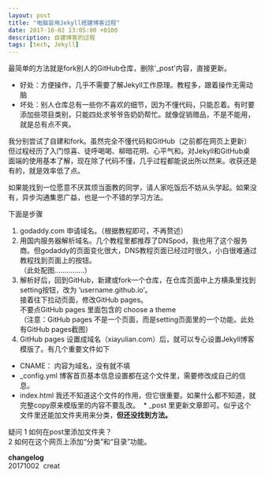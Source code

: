 ```yaml
---
layout: post
title: "电脑盲用Jekyll搭建博客过程"
date: 2017-10-02 13:05:00 +0100
description: 自建博客的过程
tags: [tech, Jekyll]
---
```

最简单的方法就是fork别人的GitHub仓库，删除'_post'内容，直接更新。
- 好处：方便操作，几乎不需要了解Jekyll工作原理。教程多，跟着操作无需动脑
- 坏处：别人仓库总有一些你不喜欢的细节，因为不懂代码，只能忍着。有时要添加些项目类别，只能四处求爷爷告奶奶帮忙。就像促销赠品，不是不能用，就是总有点不爽。

我分别尝试了自建和fork。虽然完全不懂代码和GitHub（之前都在网页上更新）但过程经历了入门惊喜、徒呼喝喝、柳暗花明、心平气和。对Jekyll和GitHub桌面端的使用基本了解，现在除了代码不懂，几乎过程都能说出所以然来。收获还是有的，就是效率低了点。

如果能找到一位愿意不厌其烦当面教的同学，请人家吃饭后不妨从头学起。如果没有，异步沟通集思广益，也是一个不错的学习方法。

下面是步骤
1. godaddy.com 申请域名。（根据教程即可，不再赘述）
2. 用国内服务器解析域名。几个教程里都推荐了DNSpod，我也用了这个服务商。但godaddy的页面变化很大，DNS教程页面已经过时很久，小白很难通过教程找到页面上的按钮。   
（此处配图……………）
3. 解析好后，回到GitHub，新建或fork一个仓库，在仓库页面中上方横条里找到setting按钮，改为 ‘username.github.io’。  
  接着往下拉动页面，修改GitHub pages。   
  不要点GitHub pages 里面包含的 choose a theme       
（注意：GitHub pages 不是一个页面，而是setting页面里的一个功能。此处有GitHub pages截图）
4. GitHub pages 设置成域名（xiayulian.com）后，就可以专心设置Jekyll博客模版了。有几个重要文件如下

  * CNAME：       内容为域名，没有就不填
  * _config.yml  博客首页基本信息设置都在这个文件里，需要修改成自己的信息。
  * index.html   我还不知道这个文件的作用，但它很重要。如果什么都不知道，就完整copy原来模版里的内容不要乱改。
  * _post 里更新文章即可。似乎这个文件里还能加文件夹用来分类，**但还没找到方法。**  

疑问
1 如何在post里添加文件夹？     
2 如何在这个网页上添加“分类”和“目录”功能。



**changelog**  
20171002  creat
